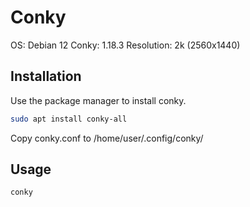 # Conky

OS: Debian 12
Conky: 1.18.3
Resolution: 2k (2560x1440)

## Installation

Use the package manager to install conky.

```bash
sudo apt install conky-all
```
Copy conky.conf to /home/user/.config/conky/

## Usage

```bash
conky

```